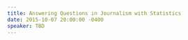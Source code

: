 ```yaml
---
title: Answering Questions in Journalism with Statistics
date: 2015-10-07 20:00:00 -0400
speaker: TBD
---
```

